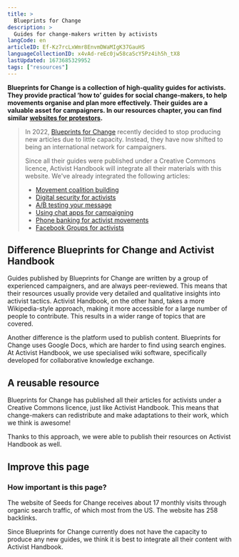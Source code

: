 ```yaml
---
title: >
  Blueprints for Change
description: >
  Guides for change-makers written by activists
langCode: en
articleID: Ef-Kz7rcLxWmr8EnvmDWaMIgK37GauHS
languageCollectionID: x4vAd-reEc0jw58caScY5Pz4ih5h_tX8
lastUpdated: 1673685329952
tags: ["resources"]
---
```


**Blueprints for Change is a collection of high-quality guides for activists. They provide practical ‘how to’ guides for social change-makers, to help movements organise and plan more effectively. Their guides are a valuable asset for campaigners. In our resources chapter, you can find similar** [**websites for protestors**](/resources/websites)**.**

> In 2022, [Blueprints for Change](https://blueprintsfc.org/guides/) recently decided to stop producing new articles due to little capacity. Instead, they have now shifted to being an international network for campaigners.
> 
> Since all their guides were published under a Creative Commons licence, Activist Handbook will integrate all their materials with this website. We've already integrated the following articles:
> 
> -   [Movement coalition building](/organising/coalition-building)
> -   [Digital security for activists](/tools/security)
> -   [A/B testing your message](/communication/a-b-testing)
> -   [Using chat apps for campaigning](/communication/chat-apps)
> -   [Phone banking for activist movements](/communication/phone-banking)
> -   [Facebook Groups for activists](/tools/facebook-groups)

## **Difference Blueprints for Change and Activist Handbook**

Guides published by Blueprints for Change are written by a group of experienced campaigners, and are always peer-reviewed. This means that their resources usually provide very detailed and qualitative insights into activist tactics. Activist Handbook, on the other hand, takes a more Wikipedia-style approach, making it more accessible for a large number of people to contribute. This results in a wider range of topics that are covered.

Another difference is the platform used to publish content. Blueprints for Change uses Google Docs, which are harder to find using search engines. At Activist Handbook, we use specialised wiki software, specifically developed for collaborative knowledge exchange.

## A reusable resource

Blueprints for Change has published all their articles for activists under a Creative Commons licence, just like Activist Handbook. This means that change-makers can redistribute and make adaptations to their work, which we think is awesome!

Thanks to this approach, we were able to publish their resources on Activist Handbook as well.

## **Improve this page**

### **How important is this page?**

The website of Seeds for Change receives about 17 monthly visits through organic search traffic, of which most from the US. The website has 258 backlinks.

Since Blueprints for Change currently does not have the capacity to produce any new guides, we think it is best to integrate all their content with Activist Handbook.